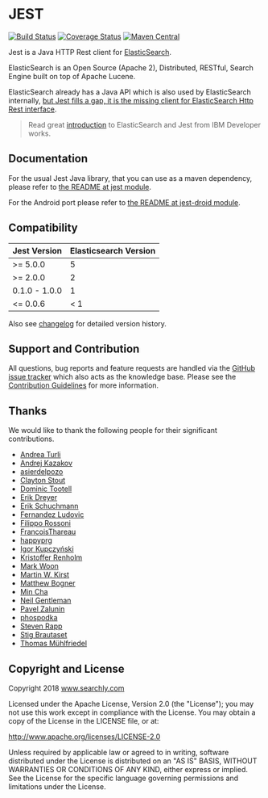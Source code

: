 JEST
====

[![Build Status](https://travis-ci.org/searchbox-io/Jest.svg?branch=master)](https://travis-ci.org/searchbox-io/Jest)
[![Coverage Status](https://coveralls.io/repos/searchbox-io/Jest/badge.svg?branch=master)](https://coveralls.io/r/searchbox-io/Jest?branch=master)
[![Maven Central](https://maven-badges.herokuapp.com/maven-central/io.searchbox/jest/badge.svg)](https://maven-badges.herokuapp.com/maven-central/io.searchbox/jest)


Jest is a Java HTTP Rest client for [ElasticSearch][es].

ElasticSearch is an Open Source (Apache 2), Distributed, RESTful, Search Engine built on top of Apache Lucene.

ElasticSearch already has a Java API which is also used by ElasticSearch internally, [but Jest fills a gap, it is the missing client for ElasticSearch Http Rest interface](#comparison-to-native-api).

>Read great [introduction][ibm] to ElasticSearch and Jest from IBM Developer works.


Documentation
---------------------
For the usual Jest Java library, that you can use as a maven dependency, please refer to [the README at jest module][readme].

For the Android port please refer to [the README at jest-droid module][droidreadme].


Compatibility
------------
Jest Version | Elasticsearch Version
--- | ---
\>= 5.0.0 | 5
\>= 2.0.0 | 2
0.1.0 - 1.0.0 | 1
<= 0.0.6 | < 1

Also see [changelog][changelog] for detailed version history.


Support and Contribution
------------
All questions, bug reports and feature requests are handled via the [GitHub issue tracker][issuetracker] which also acts as the knowledge base. Please see the [Contribution Guidelines][contributing] for more information.


Thanks
---------------------

We would like to thank the following people for their significant contributions.
* [Andrea Turli](https://github.com/andreaturli)
* [Andrej Kazakov](https://github.com/andrejserafim)
* [asierdelpozo](https://github.com/asierdelpozo)
* [Clayton Stout](https://github.com/cfstout)
* [Dominic Tootell](https://github.com/tootedom)      
* [Erik Dreyer](https://github.com/edreyer)
* [Erik Schuchmann](https://github.com/eschuchmann)
* [Fernandez Ludovic](https://github.com/ldez)
* [Filippo Rossoni](https://github.com/filippor)
* [FrancoisThareau](https://github.com/FrancoisThareau)
* [happyprg](https://github.com/happyprg)
* [Igor Kupczyński](https://github.com/puszczyk)
* [Kristoffer Renholm](https://github.com/renholm)
* [Mark Woon](https://github.com/markwoon)
* [Martin W. Kirst](https://github.com/nitram509)
* [Matthew Bogner](https://github.com/matthewbogner)
* [Min Cha](https://github.com/MinCha)
* [Neil Gentleman](https://github.com/nigelzor)
* [Pavel Zalunin](https://github.com/whiter4bbit)
* [phospodka](https://github.com/phospodka)
* [Steven Rapp](https://github.com/srapp)
* [Stig Brautaset](https://github.com/stig)
* [Thomas Mühlfriedel](https://github.com/tomsen-san)


Copyright and License
---------------------

Copyright 2018 www.searchly.com

Licensed under the Apache License, Version 2.0 (the "License"); you may not use this work except in
compliance with the License. You may obtain a copy of the License in the LICENSE file, or at:

http://www.apache.org/licenses/LICENSE-2.0

Unless required by applicable law or agreed to in writing, software distributed under the License is
distributed on an "AS IS" BASIS, WITHOUT WARRANTIES OR CONDITIONS OF ANY KIND, either express or implied.
See the License for the specific language governing permissions and limitations under the License.



[es]: http://www.elasticsearch.org
[ibm]: http://www.ibm.com/developerworks/java/library/j-javadev2-24/index.html?ca=drs-
[readme]: https://github.com/searchbox-io/Jest/tree/master/jest
[droidreadme]: https://github.com/searchbox-io/Jest/tree/master/jest-droid
[changelog]: https://github.com/searchbox-io/Jest/wiki/Changelog
[issuetracker]: https://github.com/searchbox-io/Jest/issues
[contributing]: https://github.com/searchbox-io/Jest/blob/master/CONTRIBUTING.md
